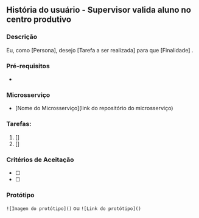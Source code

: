 <!--- No título da issue>
<!---Nomear História de Usuário-->
<!---Ex: -->
<!--- [US-XX] Nome da História de Usuário -->

## História do usuário - Supervisor valida aluno no centro produtivo

### Descrição
<!--- Descrição da história -->
Eu, como [Persona], desejo [Tarefa a ser realizada] para que [Finalidade] .

<!--- Descrição da tarefa -->

### Pré-requisitos
<!--- Qual funcionalidade (Sequenciador) deve ser feito antes -->

<!--- Ex -->
<!--- CRUD Usuário -->

- 

### Microsserviço
- [Nome do Microsserviço](link do repositório do microsserviço)

### Tarefas:
<!--- Descrever a tecnologia e as tarefas correspondentes a história -->

<!---Ex: -->

<!---1. [frontend] Tela de botão de exclusão -->

1. []
2. []

### Critérios de Aceitação
- [ ] 
- [ ] 

### Protótipo

`![Imagem do protótipo]()`
ou
`![Link do protótipo]()`
